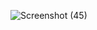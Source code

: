 
![Screenshot (45)](https://user-images.githubusercontent.com/94229180/144371681-031ae248-3278-4d43-bbf8-d0a9bdf4a5f4.png)
